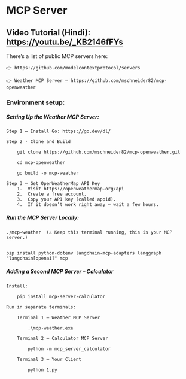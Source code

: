 
# MCP Server

## Video Tutorial (Hindi): https://youtu.be/_KB2146fFYs

There’s a list of public MCP servers here:

	👉 https://github.com/modelcontextprotocol/servers

	👉 Weather MCP Server — https://github.com/mschneider82/mcp-openweather


### Environment setup: 

##### Setting Up the Weather MCP Server:

	Step 1 – Install Go: https://go.dev/dl/
	
	Step 2 - Clone and Build

		git clone https://github.com/mschneider82/mcp-openweather.git

		cd mcp-openweather
		
		go build -o mcp-weather

	Step 3 – Get OpenWeatherMap API Key
		1.	Visit https://openweathermap.org/api
		2.	Create a free account.
		3.	Copy your API key (called appid).
		4.	If it doesn’t work right away — wait a few hours.
		
##### Run the MCP Server Locally:

	./mcp-weather  (⚠️ Keep this terminal running, this is your MCP server.)


	pip install python-dotenv langchain-mcp-adapters langgraph "langchain[openai]" mcp 
	
	
	
##### 	Adding a Second MCP Server – Calculator
	
	Install:

		pip install mcp-server-calculator
		
	Run in separate terminals:
	
		Terminal 1 — Weather MCP Server
		
			.\mcp-weather.exe

		Terminal 2 — Calculator MCP Server
		
			python -m mcp_server_calculator

		Terminal 3 — Your Client
		
			python 1.py
